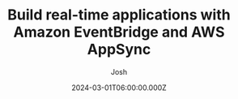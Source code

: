 ---
slug: "2024-01-30-build-real-time-applications-with-amazon-eventbridge-and-aws-appsync"
date: "2024-03-01T06:00:00.000Z"
title: "Build real-time applications with Amazon EventBridge and AWS AppSync"
author: "Josh"
summary: "Amazon EventBridge now supports publishing events to AWS AppSync GraphQL APIs as native targets. The new integration enables builders to publish events easily to a wider variety of consumers and simplifies updating clients with near real-time data. You can use EventBridge and AWS AppSync to build resilient, subscription-based event-driven architectures across consumers."
redirect_link: https://aws.amazon.com/blogs/compute/build-real-time-applications-with-amazon-eventbridge-and-aws-appsync/
---
